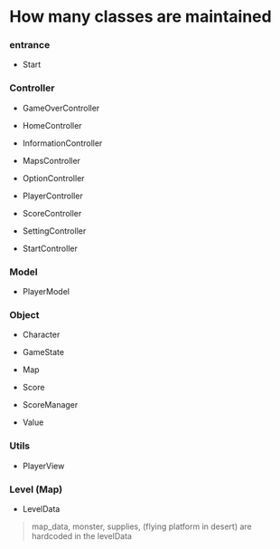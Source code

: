 # How many classes are maintained



### entrance

- Start



### Controller

- GameOverController

- HomeController

- InformationController

- MapsController

- OptionController

- PlayerController

- ScoreController

- SettingController

- StartController



### Model

- PlayerModel



### Object

- Character

- GameState

- Map

- Score

- ScoreManager

- Value



### Utils

- PlayerView



### Level (Map)

- LevelData

> map_data, monster, supplies, (flying platform in desert) are hardcoded in the levelData






